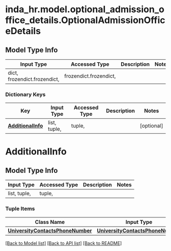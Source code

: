 # inda_hr.model.optional_admission_office_details.OptionalAdmissionOfficeDetails

## Model Type Info
Input Type | Accessed Type | Description | Notes
------------ | ------------- | ------------- | -------------
dict, frozendict.frozendict,  | frozendict.frozendict,  |  | 

### Dictionary Keys
Key | Input Type | Accessed Type | Description | Notes
------------ | ------------- | ------------- | ------------- | -------------
**[AdditionalInfo](#AdditionalInfo)** | list, tuple,  | tuple,  |  | [optional] 

# AdditionalInfo

## Model Type Info
Input Type | Accessed Type | Description | Notes
------------ | ------------- | ------------- | -------------
list, tuple,  | tuple,  |  | 

### Tuple Items
Class Name | Input Type | Accessed Type | Description | Notes
------------- | ------------- | ------------- | ------------- | -------------
[**UniversityContactsPhoneNumber**](UniversityContactsPhoneNumber.md) | [**UniversityContactsPhoneNumber**](UniversityContactsPhoneNumber.md) | [**UniversityContactsPhoneNumber**](UniversityContactsPhoneNumber.md) |  | 

[[Back to Model list]](../../README.md#documentation-for-models) [[Back to API list]](../../README.md#documentation-for-api-endpoints) [[Back to README]](../../README.md)

